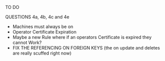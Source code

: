 TO DO

QUESTIONS
4a, 4b, 4c and 4e

 - Machines must always be on
 - Operator Certificate Expiration
 - Maybe a new Rule where if an operators Certificate is expired they cannot Work?
 - FIX THE REFERENCING ON FOREIGN KEYS (the on update and deletes are really scuffed right now)